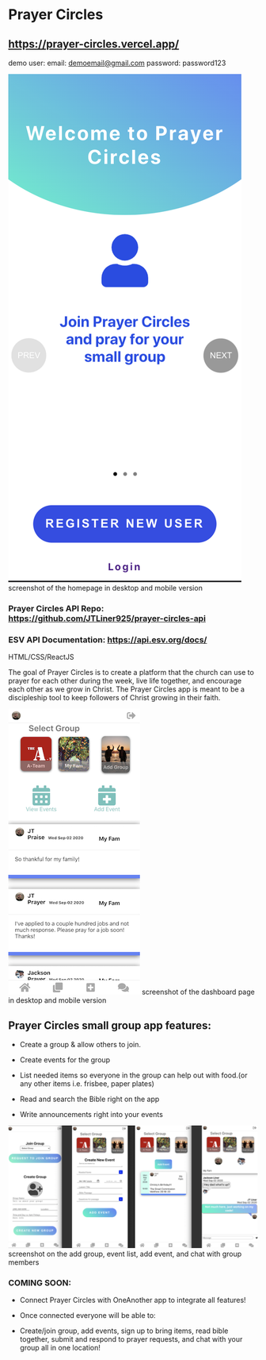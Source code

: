 # Prayer Circles

## https://prayer-circles.vercel.app/

demo user:
   email: demoemail@gmail.com
password: password123

![](/Homepage.png)
screenshot of the homepage in desktop and mobile version

### Prayer Circles API Repo: https://github.com/JTLiner925/prayer-circles-api

### ESV API Documentation: https://api.esv.org/docs/

HTML/CSS/ReactJS

The goal of Prayer Circles is to create a platform that the church can use to prayer for each other during the week, live life together, and encourage each other as we grow in Christ. The Prayer Circles app is meant to be a discipleship tool to keep followers of Christ growing in their faith.

![](/dashboard.png)
screenshot of the dashboard page in desktop and mobile version

## Prayer Circles small group app features:

- Create a group & allow others to join.

- Create events for the group

- List needed items so everyone in the group can help out with food.(or any other items i.e. frisbee, paper plates)

- Read and search the Bible right on the app

- Write announcements right into your events

![](/group-event-chat.png)
screenshot on the add group, event list, add event, and chat with group members

### COMING SOON:

- Connect Prayer Circles with OneAnother app to integrate all features!

- Once connected everyone will be able to:

- Create/join group, add events, sign up to bring items, read bible together, submit and respond
  to prayer requests, and chat with your group all in one location!